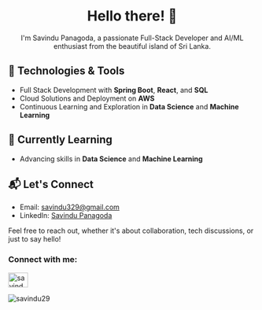 <h1 align="center">Hello there! 👋</h1>
<p align="center">I'm Savindu Panagoda, a passionate Full-Stack Developer and AI/ML enthusiast from the beautiful island of Sri Lanka.</p>

## 🔧 Technologies & Tools
- Full Stack Development with **Spring Boot**, **React**, and **SQL**
- Cloud Solutions and Deployment on **AWS**
- Continuous Learning and Exploration in **Data Science** and **Machine Learning**

## 🌱 Currently Learning
- Advancing skills in **Data Science** and **Machine Learning**

## 📬 Let's Connect
- Email: [savindu329@gmail.com](mailto:savindu329@gmail.com)
- LinkedIn: [Savindu Panagoda](https://www.linkedin.com/in/savindu-panagoda-943a3b222/)

Feel free to reach out, whether it's about collaboration, tech discussions, or just to say hello!


<h3 align="left">Connect with me:</h3>
<p align="left">
<a href="https://linkedin.com/in/savindu panagoda" target="blank"><img align="center" src="https://raw.githubusercontent.com/rahuldkjain/github-profile-readme-generator/master/src/images/icons/Social/linked-in-alt.svg" alt="savindu panagoda" height="30" width="40" /></a>
</p>


<p><img align="left" src="https://github-readme-stats.vercel.app/api/top-langs?username=savindu29&show_icons=true&locale=en&layout=compact" alt="savindu29" /></p>

